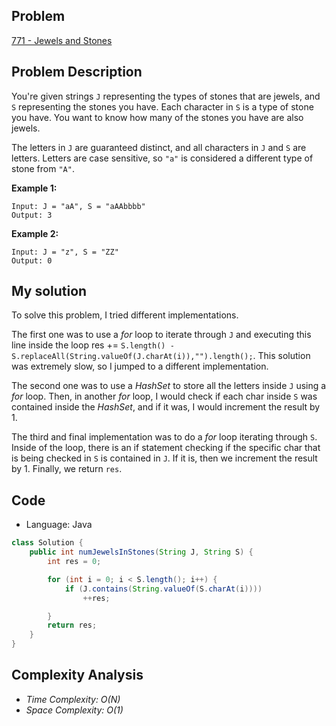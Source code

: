 
## Problem

[771 - Jewels and Stones](https://leetcode.com/problems/jewels-and-stones/)

## Problem Description

You're given strings `J` representing the types of stones that are jewels, and `S` representing the stones you have.  Each character in `S` is a type of stone you have.  You want to know how many of the stones you have are also jewels.

The letters in `J` are guaranteed distinct, and all characters in `J` and `S` are letters. Letters are case sensitive, so `"a"` is considered a different type of stone from `"A"`.

__Example 1:__
```
Input: J = "aA", S = "aAAbbbb"
Output: 3
```
__Example 2:__
```
Input: J = "z", S = "ZZ"
Output: 0
```
## My solution

To solve this problem, I tried different implementations.

The first one was to use a _for_ loop to iterate through `J` and executing this line inside the loop res += `S.length() - S.replaceAll(String.valueOf(J.charAt(i)),"").length();`. This solution was extremely slow, so I jumped to a different implementation.

The second one was to use a _HashSet_ to store all the letters inside `J` using a _for_ loop. Then, in another _for_ loop, I would check if each char inside `S` was contained inside the _HashSet_, and if it was, I would increment the result by 1.

The third and final implementation was to do a _for_ loop iterating through `S`. Inside of the loop, there is an if statement checking if the specific char that is being checked in `S` is contained in `J`. If it is, then we increment the result by 1. Finally, we return `res`.

## Code

- Language: Java

```java
class Solution {
    public int numJewelsInStones(String J, String S) {
        int res = 0;

        for (int i = 0; i < S.length(); i++) {
            if (J.contains(String.valueOf(S.charAt(i))))
                ++res;

        }
        return res;
    }
}
```

## Complexity Analysis

- _Time Complexity: O(N)_
- _Space Complexity: O(1)_
